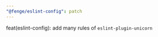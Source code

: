 ```yaml
---
"@fenge/eslint-config": patch
---
```


feat(eslint-config): add many rules of `eslint-plugin-unicorn`
